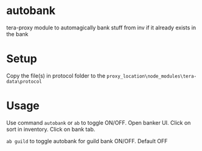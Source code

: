 # autobank

tera-proxy module to automagically bank stuff from inv if it already exists in the bank

# Setup

Copy the file(s) in protocol folder to the `proxy_location\node_modules\tera-data\protocol`

# Usage

Use command `autobank` or `ab` to toggle ON/OFF.
Open banker UI.
Click on sort in inventory.
Click on bank tab.

`ab guild` to toggle autobank for guild bank ON/OFF. Default OFF